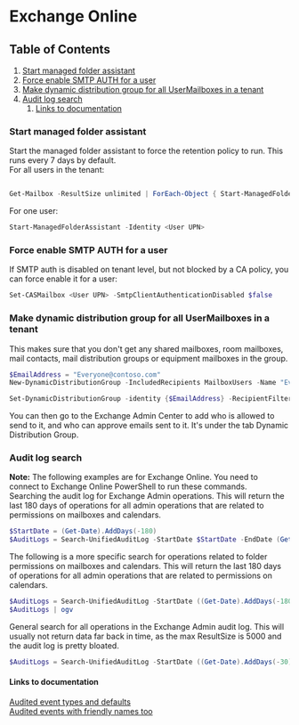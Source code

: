 # Exchange Online

## Table of Contents <!-- omit in toc -->

1. [Start managed folder assistant](#start-managed-folder-assistant)
2. [Force enable SMTP AUTH for a user](#force-enable-smtp-auth-for-a-user)
3. [Make dynamic distribution group for all UserMailboxes in a tenant](#make-dynamic-distribution-group-for-all-usermailboxes-in-a-tenant)
4. [Audit log search](#audit-log-search)
   1. [Links to documentation](#links-to-documentation)

### Start managed folder assistant

Start the managed folder assistant to force the retention policy to run. This runs every 7 days by default.  
For all users in the tenant:

```powershell

Get-Mailbox -ResultSize unlimited | ForEach-Object { Start-ManagedFolderAssistant -Identity $_.UserPrincipalName }

```

For one user:

```powershell
Start-ManagedFolderAssistant -Identity <User UPN>
```

### Force enable SMTP AUTH for a user

If SMTP auth is disabled on tenant level, but not blocked by a CA policy, you can force enable it for a user:

```powershell
Set-CASMailbox <User UPN> -SmtpClientAuthenticationDisabled $false
```

### Make dynamic distribution group for all UserMailboxes in a tenant

This makes sure that you don't get any shared mailboxes, room mailboxes, mail contacts, mail distribution groups or equipment mailboxes in the group.

```powershell
$EmailAddress = "Everyone@contoso.com"
New-DynamicDistributionGroup -IncludedRecipients MailboxUsers -Name "Everyone - Company name" -PrimarySmtpAddress $EmailAddress

Set-DynamicDistributionGroup -identity {$EmailAddress} -RecipientFilter {(-not(RecipientTypeDetailsValue -eq 'SharedMailbox')) -and (-not(RecipientTypeDetailsValue -eq 'RoomMailbox')) -and (-not(RecipientType -eq 'MailContact')) -and (-not(RecipientType -eq 'MailUniversalDistributionGroup'))  -and (-not(RecipientTypeDetailsValue -eq 'EquipmentMailbox'))}
```

You can then go to the Exchange Admin Center to add who is allowed to send to it, and who can approve emails sent to it. It's under the tab Dynamic Distribution Group.

### Audit log search

**Note:** The following examples are for Exchange Online. You need to connect to Exchange Online PowerShell to run these commands.  
Searching the audit log for Exchange Admin operations. This will return the last 180 days of operations for all admin operations that are related to permissions on mailboxes and calendars.

```powershell
$StartDate = (Get-Date).AddDays(-180)
$AuditLogs = Search-UnifiedAuditLog -StartDate $StartDate -EndDate (Get-Date) -RecordType "ExchangeAdmin" -Operations "Add-MailboxPermission", "Get-MailboxPermission", "Remove-MailboxPermission", "Set-Mailbox", "Add-RecipientPermission", "Remove-RecipientPermission", "Get-RecipientPermission", AddFolderPermissions, ModifyFolderPermissions, RemoveFolderPermissions, Add-MailboxFolderPermission, Set-MailboxFolderPermission, Remove-MailboxFolderPermission -ResultSize 5000
```

The following is a more specific search for operations related to folder permissions on mailboxes and calendars. This will return the last 180 days of operations for all admin operations that are related to permissions on calendars.

```powershell
$AuditLogs = Search-UnifiedAuditLog -StartDate ((Get-Date).AddDays(-180)) -EndDate (Get-Date) -RecordType "ExchangeAdmin" -Operations AddFolderPermissions, ModifyFolderPermissions, RemoveFolderPermissions, Add-MailboxFolderPermission, Set-MailboxFolderPermission, Remove-MailboxFolderPermission -ResultSize 5000
$AuditLogs | ogv
```

General search for all operations in the Exchange Admin audit log. This will usually not return data far back in time, as the max ResultSize is 5000 and the audit log is pretty bloated.

```powershell
$AuditLogs = Search-UnifiedAuditLog -StartDate ((Get-Date).AddDays(-30)) -EndDate (Get-Date) -RecordType "ExchangeAdmin" -ResultSize 2000 | Where-Object {$_.Operations -ne "Set-ConditionalAccessPolicy" -and $_.Operations -ne "Set-TransportRule"} | ogv
```

#### Links to documentation

[Audited event types and defaults](https://learn.microsoft.com/en-us/purview/audit-mailboxes#mailbox-actions-for-user-mailboxes-and-shared-mailboxes)  
[Audited events with friendly names too](https://learn.microsoft.com/en-us/purview/audit-log-activities#exchange-mailbox-activities)
